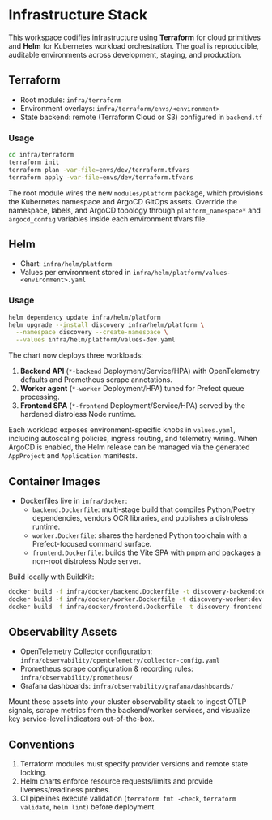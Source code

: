 # Infrastructure Stack

This workspace codifies infrastructure using **Terraform** for cloud primitives and **Helm** for Kubernetes workload orchestration. The goal is reproducible, auditable environments across development, staging, and production.

## Terraform
- Root module: `infra/terraform`
- Environment overlays: `infra/terraform/envs/<environment>`
- State backend: remote (Terraform Cloud or S3) configured in `backend.tf`

### Usage
```bash
cd infra/terraform
terraform init
terraform plan -var-file=envs/dev/terraform.tfvars
terraform apply -var-file=envs/dev/terraform.tfvars
```

The root module wires the new `modules/platform` package, which provisions the Kubernetes namespace and ArgoCD GitOps assets. Override the namespace, labels, and ArgoCD topology through `platform_namespace*` and `argocd_config` variables inside each environment tfvars file.

## Helm
- Chart: `infra/helm/platform`
- Values per environment stored in `infra/helm/platform/values-<environment>.yaml`

### Usage
```bash
helm dependency update infra/helm/platform
helm upgrade --install discovery infra/helm/platform \
  --namespace discovery --create-namespace \
  --values infra/helm/platform/values-dev.yaml
```

The chart now deploys three workloads:

1. **Backend API** (`*-backend` Deployment/Service/HPA) with OpenTelemetry defaults and Prometheus scrape annotations.
2. **Worker agent** (`*-worker` Deployment/HPA) tuned for Prefect queue processing.
3. **Frontend SPA** (`*-frontend` Deployment/Service/HPA) served by the hardened distroless Node runtime.

Each workload exposes environment-specific knobs in `values.yaml`, including autoscaling policies, ingress routing, and telemetry wiring. When ArgoCD is enabled, the Helm release can be managed via the generated `AppProject` and `Application` manifests.

## Container Images
- Dockerfiles live in `infra/docker`:
  - `backend.Dockerfile`: multi-stage build that compiles Python/Poetry dependencies, vendors OCR libraries, and publishes a distroless runtime.
  - `worker.Dockerfile`: shares the hardened Python toolchain with a Prefect-focused command surface.
  - `frontend.Dockerfile`: builds the Vite SPA with pnpm and packages a non-root distroless Node server.

Build locally with BuildKit:

```bash
docker build -f infra/docker/backend.Dockerfile -t discovery-backend:dev .
docker build -f infra/docker/worker.Dockerfile -t discovery-worker:dev .
docker build -f infra/docker/frontend.Dockerfile -t discovery-frontend:dev .
```

## Observability Assets
- OpenTelemetry Collector configuration: `infra/observability/opentelemetry/collector-config.yaml`
- Prometheus scrape configuration & recording rules: `infra/observability/prometheus/`
- Grafana dashboards: `infra/observability/grafana/dashboards/`

Mount these assets into your cluster observability stack to ingest OTLP signals, scrape metrics from the backend/worker services, and visualize key service-level indicators out-of-the-box.

## Conventions
1. Terraform modules must specify provider versions and remote state locking.
2. Helm charts enforce resource requests/limits and provide liveness/readiness probes.
3. CI pipelines execute validation (`terraform fmt -check`, `terraform validate`, `helm lint`) before deployment.
